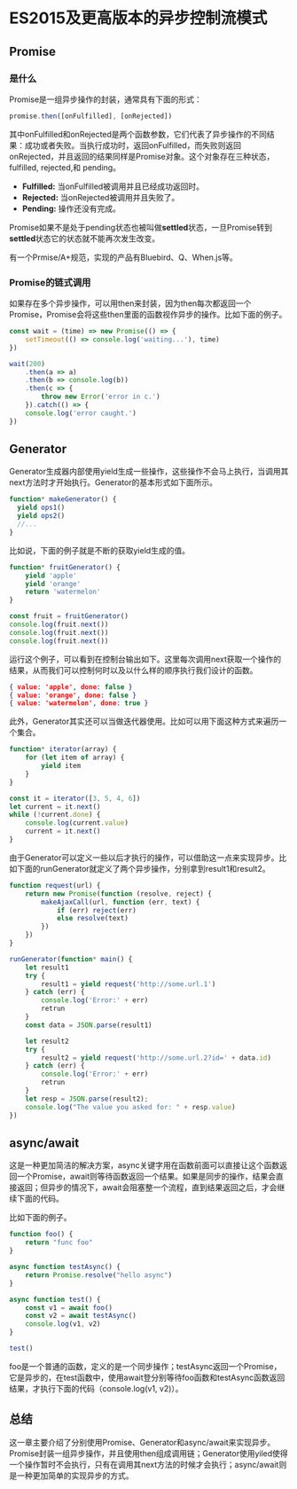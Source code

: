# ES2015及更高版本的异步控制流模式

## Promise

### 是什么

Promise是一组异步操作的封装，通常具有下面的形式：

```javascript
promise.then([onFulfilled], [onRejected])
```

其中onFulfilled和onRejected是两个函数参数，它们代表了异步操作的不同结果：成功或者失败。当执行成功时，返回onFulfilled，而失败则返回onRejected，并且返回的结果同样是Promise对象。这个对象存在三种状态，fulfilled, rejected,和 pending。

- **Fulfilled:** 当onFulfilled被调用并且已经成功返回时。
- **Rejected:** 当onRejected被调用并且失败了。
- **Pending:** 操作还没有完成。

Promise如果不是处于pending状态也被叫做**settled**状态，一旦Promise转到**settled**状态它的状态就不能再次发生改变。

有一个Prmise/A+规范，实现的产品有Bluebird、Q、When.js等。

### Promise的链式调用

如果存在多个异步操作，可以用then来封装，因为then每次都返回一个Promise，Promise会将这些then里面的函数视作异步的操作。比如下面的例子。

```javascript
const wait = (time) => new Promise(() => {
    setTimeout(() => console.log('waiting...'), time)
})

wait(200)
    .then(a => a)
    .then(b => console.log(b))
    .then(c => {
        throw new Error('error in c.')
    }).catch(() => {
    console.log('error caught.')
})
```

## Generator

Generator生成器内部使用yield生成一些操作，这些操作不会马上执行，当调用其next方法时才开始执行。Generator的基本形式如下面所示。

```javascript
function* makeGenerator() {
  yield ops1()
  yield ops2()
  //...
}
```

比如说，下面的例子就是不断的获取yield生成的值。

```javascript
function* fruitGenerator() {
    yield 'apple'
    yield 'orange'
    return 'watermelon'
}

const fruit = fruitGenerator()
console.log(fruit.next())
console.log(fruit.next())
console.log(fruit.next())
```

运行这个例子，可以看到在控制台输出如下。这里每次调用next获取一个操作的结果，从而我们可以控制何时以及以什么样的顺序执行我们设计的函数。

```json
{ value: 'apple', done: false }
{ value: 'orange', done: false }
{ value: 'watermelon', done: true }
```

此外，Generator其实还可以当做迭代器使用。比如可以用下面这种方式来遍历一个集合。

```javascript
function* iterator(array) {
    for (let item of array) {
        yield item
    }
}

const it = iterator([3, 5, 4, 6])
let current = it.next()
while (!current.done) {
    console.log(current.value)
    current = it.next()
}
```

由于Generator可以定义一些以后才执行的操作，可以借助这一点来实现异步。比如下面的runGenerator就定义了两个异步操作，分别拿到result1和result2。

```javascript
function request(url) {
    return new Promise(function (resolve, reject) {
        makeAjaxCall(url, function (err, text) {
            if (err) reject(err)
            else resolve(text)
        })
    })
}

runGenerator(function* main() {
    let result1
    try {
        result1 = yield request('http://some.url.1')
    } catch (err) {
        console.log('Error:' + err)
        retrun
    }
    const data = JSON.parse(result1)

    let result2
    try {
        result2 = yield request('http://some.url.2?id=' + data.id)
    } catch (err) {
        console.log('Error:' + err)
        retrun
    }
    let resp = JSON.parse(result2);
    console.log("The value you asked for: " + resp.value)
})
```

## async/await

这是一种更加简洁的解决方案，async关键字用在函数前面可以直接让这个函数返回一个Promise，await则等待函数返回一个结果。如果是同步的操作，结果会直接返回；但异步的情况下，await会阻塞整一个流程，直到结果返回之后，才会继续下面的代码。

比如下面的例子。

```javascript
function foo() {
    return "func foo"
}

async function testAsync() {
    return Promise.resolve("hello async")
}

async function test() {
    const v1 = await foo()
    const v2 = await testAsync()
    console.log(v1, v2)
}

test()
```

foo是一个普通的函数，定义的是一个同步操作；testAsync返回一个Promise，它是异步的，在test函数中，使用await登分别等待foo函数和testAsync函数返回结果，才执行下面的代码（console.log(v1, v2)）。

## 总结

这一章主要介绍了分别使用Promise、Generator和async/await来实现异步。Promise封装一组异步操作，并且使用then组成调用链；Generator使用yiled使得一个操作暂时不会执行，只有在调用其next方法的时候才会执行；async/await则是一种更加简单的实现异步的方式。